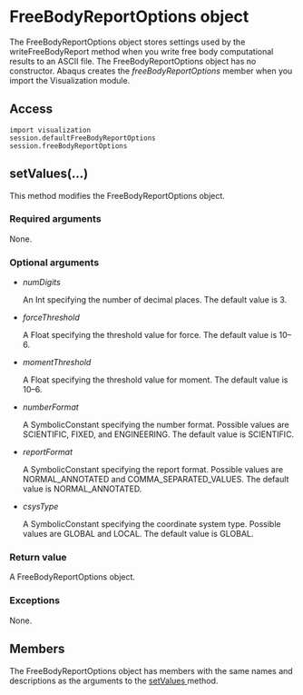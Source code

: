 # FreeBodyReportOptions object

The FreeBodyReportOptions object stores settings used by the writeFreeBodyReport method when you write free body computational results to an ASCII file. The FreeBodyReportOptions object has no constructor. Abaqus creates the *freeBodyReportOptions* member when you import the Visualization module.

## Access

```
import visualization
session.defaultFreeBodyReportOptions
session.freeBodyReportOptions
```

## setValues(...)



This method modifies the FreeBodyReportOptions object.



### Required arguments

None.

### Optional arguments

- *numDigits*

  An Int specifying the number of decimal places. The default value is 3.

- *forceThreshold*

  A Float specifying the threshold value for force. The default value is 10–6.

- *momentThreshold*

  A Float specifying the threshold value for moment. The default value is 10–6.

- *numberFormat*

  A SymbolicConstant specifying the number format. Possible values are SCIENTIFIC, FIXED, and ENGINEERING. The default value is SCIENTIFIC.

- *reportFormat*

  A SymbolicConstant specifying the report format. Possible values are NORMAL_ANNOTATED and COMMA_SEPARATED_VALUES. The default value is NORMAL_ANNOTATED.

- *csysType*

  A SymbolicConstant specifying the coordinate system type. Possible values are GLOBAL and LOCAL. The default value is GLOBAL.

### Return value

A FreeBodyReportOptions object.

### Exceptions

None.



## Members

The FreeBodyReportOptions object has members with the same names and descriptions as the arguments to the [setValues ](https://help.3ds.com/2022/english/DSSIMULIA_Established/SIMACAEKERRefMap/simaker-c-freebodyreportoptionspyc.htm?ContextScope=all#simaker-freebodyreportoptionssetvaluespyc)method.